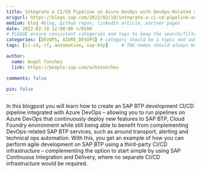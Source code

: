 ```yaml
---
title: Integrate a CI/CD Pipeline on Azure DevOps with DevOps-Related Services from SAP BTP, Cloud Foundry
origurl: https://blogs.sap.com/2022/02/18/integrate-a-ci-cd-pipeline-on-azure-devops-with-devops-related-services-from-sap-btp-cloud-foundry/
medium: blog #blog, github repos, linkedIn article, partner pages
date: 2022-02-18 12:00:00 +/0100
# PLEASE ensure consistent categories and tags to keep the search/filtering meaningful!
categories: [DEVOPS, AZURE_DEVOPS] # category should be a topic and sub-category primary product
tags: [ci-cd, cf, automation, sap-btp]     # TAG names should always be lowercase

author:
  name: Angel Tonchev
  link: https://people.sap.com/achotonchev

comments: false

pin: false
---
```


  In this blogpost you will learn how to create an SAP BTP development CI/CD pipeline integrated with Azure DevOps – allowing you to run pipelines on Azure DevOps that continuously deploy new features to SAP BTP, Cloud Foundry environment while still being able to benefit from complementing DevOps-related SAP BTP services, such as around transport, alerting and technical ops automation. With this, you get an example of how you can perform agile development on SAP BTP using a third-party CI/CD infrastructure – complementing the option to start simple by using SAP Continuous Integration and Delivery, where no separate CI/CD infrastructure would be required.
